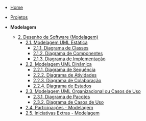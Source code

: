 <!-- docs/_sidebar.md -->

- [Home](/)
- [Projetos](/Projeto/Projeto.md)

- **Modelagem**
  - [2. Desenho de Software (Modelagem)](/Modelagem/2.Modelagem.md)
    - [2.1. Modelagem UML Estática](/Modelagem/ModelagemEstatica/2.1.ModelagemEstatica.md)
      - [2.1.1. Diagrama de Classes](/Modelagem/ModelagemEstatica/DiagramaDeClasses.md)
      - [2.1.2. Diagrama de Componentes](/Modelagem/ModelagemEstatica/DiagramaDeComponentes.md)
      - [2.1.3. Diagrama de Implementação](/Modelagem/ModelagemEstatica/DiagramaImplementacao.md)
    - [2.2. Modelagem UML Dinâmica](/Modelagem/ModelagemDinamica/2.2.ModelagemDinamica.md)
      - [2.2.1. Diagrama de Sequência](/Modelagem/ModelagemDinamica/DiagramaDeSequencia.md)
      - [2.2.2. Diagrama de Atividades](/Modelagem/ModelagemDinamica/DiagramaDeAtividades.md)
      - [2.2.3. Diagrama de Colaboração](/Modelagem/ModelagemDinamica/DiagramaDeColaboracao.md)
      - [2.2.4. Diagrama de Estados](/Modelagem/ModelagemDinamica/DiagramaDeEstados.md)
    - [2.3. Modelagem UML Organizacional ou Casos de Uso](/Modelagem/ModelagemOrganizacional/2.3.ModelagemOrganizacionalCasosDeUso.md)
      - [2.3.1. Diagrama de Pacotes](/Modelagem/ModelagemOrganizacional/DiagramaDePacotes.md)
      - [2.3.2. Diagrama de Casos de Uso](/Modelagem/ModelagemOrganizacional/DiagramaDeCasosDeUso.md)
    - [2.4. Participações - Modelagem](/Modelagem/2.4.ParticipacoesModelagem.md)
    - [2.5. Iniciativas Extras - Modelagem](/Modelagem/2.5.IniciativasExtras.md)